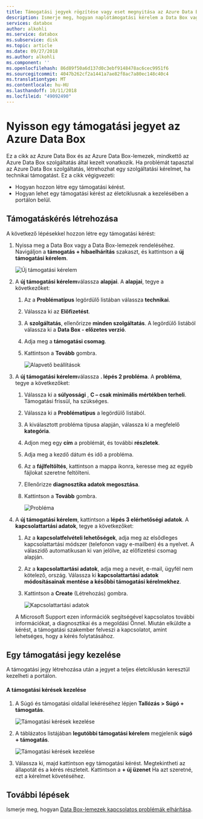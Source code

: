 ```yaml
---
title: Támogatási jegyek rögzítése vagy eset megnyitása az Azure Data Box |} A Microsoft Docs
description: Ismerje meg, hogyan naplótámogatási kérelem a Data Box vagy a Data Box-lemezek rendelések kapcsolatban.
services: databox
author: alkohli
ms.service: databox
ms.subservice: disk
ms.topic: article
ms.date: 09/27/2018
ms.author: alkohli
ms.component: ''
ms.openlocfilehash: 86d89f50a6d137d0c3ebf9148478ac6cec9951f6
ms.sourcegitcommit: 4047b262cf2a1441a7ae82f8ac7a80ec148c40c4
ms.translationtype: MT
ms.contentlocale: hu-HU
ms.lasthandoff: 10/11/2018
ms.locfileid: "49092490"
---
```

# <a name="open-a-support-ticket-for-azure-data-box"></a>Nyisson egy támogatási jegyet az Azure Data Box 

Ez a cikk az Azure Data Box és az Azure Data Box-lemezek, mindkettő az Azure Data Box szolgáltatás által kezelt vonatkozik. Ha problémát tapasztal az Azure Data Box szolgáltatás, létrehozhat egy szolgáltatási kérelmet, ha technikai támogatást. Ez a cikk végigvezeti:

* Hogyan hozzon létre egy támogatási kérést.
* Hogyan lehet egy támogatási kérést az életciklusnak a kezelésében a portálon belül.

## <a name="create-a-support-request"></a>Támogatáskérés létrehozása

A következő lépésekkel hozzon létre egy támogatási kérést:

1. Nyissa meg a Data Box vagy a Data Box-lemezek rendeléséhez. Navigáljon a **támogatás + hibaelhárítás** szakaszt, és kattintson a **új támogatási kérelem**.
     
    ![Új támogatási kérelem](./media/data-box-disk-contact-microsoft-support/data-box-disk-support-request.png)
   
2. A **új támogatási kérelem**válassza **alapjai**. A **alapjai**, tegye a következőket:
    
    1. Az a **Problématípus** legördülő listában válassza **technikai**.
    2. Válassza ki az **Előfizetést**.
    3. A **szolgáltatás**, ellenőrizze **minden szolgáltatás**. A legördülő listából válassza ki a **Data Box - előzetes verzió**. 
    4. Adja meg a **támogatási csomag**.
    5. Kattintson a **Tovább** gombra.

        ![Alapvető beállítások](./media/data-box-disk-contact-microsoft-support/data-box-disk-support1.png)

3. A **új támogatási kérelem**válassza **. lépés 2 probléma**. A **probléma**, tegye a következőket:
    
    1. Válassza ki a **súlyossági** , **C – csak minimális mértékben terheli**. Támogatási frissül, ha szükséges.
    2. Válassza ki a **Problématípus** a legördülő listából.
    3. A kiválasztott probléma típusa alapján, válassza ki a megfelelő **kategória**.
    4. Adjon meg egy **cím** a problémát, és további **részletek**.
    5. Adja meg a kezdő dátum és idő a probléma.
    6. Az a **fájlfeltöltés**, kattintson a mappa ikonra, keresse meg az egyéb fájlokat szeretne feltölteni.
    7. Ellenőrizze **diagnosztika adatok megosztása**.
    8. Kattintson a **Tovább** gombra.

       ![Probléma](./media/data-box-disk-contact-microsoft-support/data-box-disk-support2.png)

4. A **új támogatási kérelem**, kattintson a **lépés 3 elérhetőségi adatok**. A **kapcsolattartási adatok**, tegye a következőket:

    1. Az a **kapcsolatfelvételi lehetőségek**, adja meg az elsődleges kapcsolattartási módszer (telefonon vagy e-mailben) és a nyelvet. A válaszidő automatikusan ki van jelölve, az előfizetési csomag alapján.
    2. Az a **kapcsolattartási adatok**, adja meg a nevét, e-mail, ügyfél nem kötelező, ország. Válassza ki **kapcsolattartási adatok módosításainak mentése a későbbi támogatási kérelmekhez**.
    3. Kattintson a **Create** (Létrehozás) gombra.
   
        ![Kapcsolattartási adatok](./media/data-box-disk-contact-microsoft-support/data-box-disk-support3.png)   

    A Microsoft Support ezen információk segítségével kapcsolatos további információkat, a diagnosztikai és a megoldási Önnel.
Miután elküldte a kérést, a támogatási szakember felveszi a kapcsolatot, amint lehetséges, hogy a kérés folytatásához.

## <a name="manage-a-support-request"></a>Egy támogatási jegy kezelése

A támogatási jegy létrehozása után a jegyet a teljes életciklusán keresztül kezelheti a portálon.

#### <a name="to-manage-your-support-requests"></a>A támogatási kérések kezelése

1. A Súgó és támogatási oldallal lekéréséhez lépjen **Tallózás > Súgó + támogatás**.

    ![Támogatási kérések kezelése](./media/data-box-disk-contact-microsoft-support/data-box-disk-manage-support-ticket1.png)   

2. A táblázatos listájában **legutóbbi támogatási kérelem** megjelenik **súgó + támogatás**.

    ![Támogatási kérések kezelése](./media/data-box-disk-contact-microsoft-support/data-box-disk-manage-support-ticket2.png) 

3. Válassza ki, majd kattintson egy támogatási kérést. Megtekintheti az állapotát és a kérés részleteit. Kattintson a **+ új üzenet** Ha azt szeretné, ezt a kérelmet követéséhez.

   
## <a name="next-steps"></a>További lépések

Ismerje meg, hogyan [Data Box-lemezek kapcsolatos problémák elhárítása](data-box-disk-troubleshoot.md).
